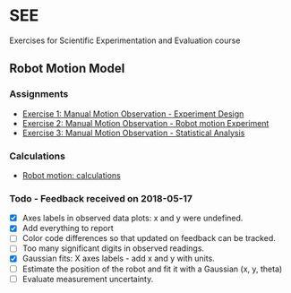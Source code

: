 # SEE
Exercises for Scientific Experimentation and Evaluation course

## Robot Motion Model

### Assignments
+ [Exercise 1: Manual Motion Observation - Experiment Design](robot_motion_model/hw1.tex)
+ [Exercise 2: Manual Motion Observation - Robot motion Experiment](robot_motion_model/hw2.tex)
+ [Exercise 3: Manual Motion Observation - Statistical Analysis](robot_motion_model/hw3.tex)

### Calculations
+ [Robot motion: calculations](robot_motion_model/SEEHomework_AbhishekPadalkar_MaxMensing_PranjalDhole_robot_motion_model.ipynb)


### Todo - Feedback received on 2018-05-17
- [x] Axes labels in observed data plots: x and y were undefined.
- [x] Add everything to report
- [ ] Color code differences so that updated on feedback can be tracked.
- [ ] Too many significant digits in observed readings.
- [x] Gaussian fits: X axes labels - add x and y with units.
- [ ] Estimate the position of the robot and fit it with a Gaussian (x, y, theta)
- [ ] Evaluate measurement uncertainty.
